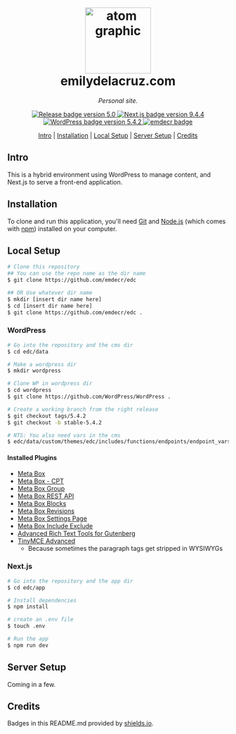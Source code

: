 <h1 align="center">
    <a href="https://emilydelacruz.com" target="_blank"><img src="https://emilydelacruz.com/files/connection.png" alt="atom graphic" width="150"></a>
    <br>
    emilydelacruz.com
</h1>

<p align="center"><em>Personal site.</em></p>

<p align="center">
    <a href="https://github.com/emdecr/edc/releases">
        <img src="https://img.shields.io/badge/Release-v5.0-blue.svg" alt="Release badge version 5.0">
    </a>
    <a href="https://github.com/vercel/next.js">
        <img src="https://img.shields.io/badge/Next.js-9.4.4-blue.svg" alt="Next.js badge version 9.4.4">
    </a>
    <a href="https://github.com/WordPress/WordPress">
        <img src="https://img.shields.io/badge/WP-5.4.2-blue.svg" alt="WordPress badge version 5.4.2">
    </a>
    <a href="https://emilydelacruz.com">
        <img src="https://img.shields.io/badge/%3C%2F%3E%20with%20%E2%99%A5%EF%B8%8E%20by-emdecr-red.svg" alt="emdecr badge">
    </a>
    
</p>

<p align="center">
    <a href="#intro">Intro</a> |
    <a href="#installation">Installation</a> |
    <a href="#local-setup">Local Setup</a> |
    <a href="#server-setup">Server Setup</a> |
    <a href="#credits">Credits</a> 
</p>

## Intro

This is a hybrid environment using WordPress to manage content, and Next.js to serve a front-end application.

## Installation

To clone and run this application, you'll need [Git](https://git-scm.com) and [Node.js](https://nodejs.org/en/download/) (which comes with [npm](http://npmjs.com)) installed on your computer.

## Local Setup

```bash
# Clone this repository
## You can use the repo name as the dir name
$ git clone https://github.com/emdecr/edc

## OR Use whatever dir name
$ mkdir [insert dir name here]
$ cd [insert dir name here]
$ git clone https://github.com/emdecr/edc .
```

### WordPress

```bash
# Go into the repository and the cms dir
$ cd edc/data

# Make a wordpress dir
$ mkdir wordpress

# Clone WP in wordpress dir
$ cd wordpress
$ git clone https://github.com/WordPress/WordPress .

# Create a working branch from the right release
$ git checkout tags/5.4.2
$ git checkout -b stable-5.4.2

# NTS: You also need vars in the cms
$ edc/data/custom/themes/edc/includes/functions/endpoints/endpoint_vars.php
```

#### Installed Plugins

- [Meta Box](https://en-ca.wordpress.org/plugins/meta-box/)
- [Meta Box - CPT](https://metabox.io/plugins/custom-post-type/)
- [Meta Box Group](https://metabox.io/plugins/meta-box-group/)
- [Meta Box REST API](https://metabox.io/plugins/mb-rest-api/)
- [Meta Box Blocks](https://metabox.io/plugins/mb-blocks/)
- [Meta Box Revisions](https://metabox.io/plugins/mb-revision/)
- [Meta Box Settings Page](https://metabox.io/plugins/mb-settings-page/)
- [Meta Box Include Exclude](https://metabox.io/plugins/meta-box-include-exclude/)
- [Advanced Rich Text Tools for Gutenberg](https://wordpress.org/plugins/advanced-rich-text-tools/)
- [TinyMCE Advanced](https://en-ca.wordpress.org/plugins/tinymce-advanced/)
  - Because sometimes the paragraph tags get stripped in WYSIWYGs

### Next.js

```bash
# Go into the repository and the app dir
$ cd edc/app

# Install dependencies
$ npm install

# create an .env file
$ touch .env

# Run the app
$ npm run dev
```

## Server Setup

Coming in a few.

## Credits

Badges in this README.md provided by [shields.io](https://shields.io/#your-badge).
